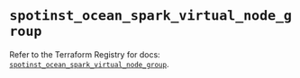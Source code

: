 # `spotinst_ocean_spark_virtual_node_group`

Refer to the Terraform Registry for docs: [`spotinst_ocean_spark_virtual_node_group`](https://registry.terraform.io/providers/spotinst/spotinst/1.217.0/docs/resources/ocean_spark_virtual_node_group).
